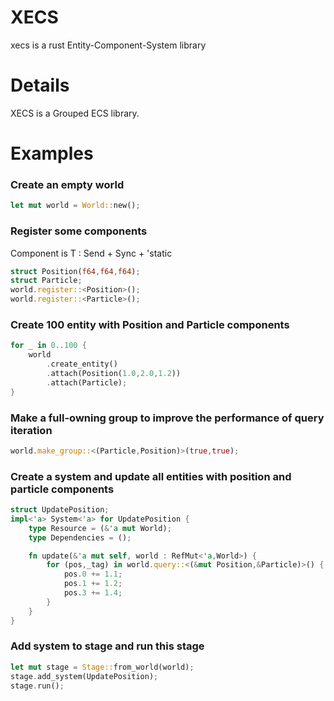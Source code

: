 # XECS
xecs is a rust Entity-Component-System library
# Details
XECS is a Grouped ECS library.
# Examples
### Create an empty world
```rust
let mut world = World::new();
```
### Register some components
Component is T : Send + Sync + 'static
```rust
struct Position(f64,f64,f64);
struct Particle;
world.register::<Position>();
world.register::<Particle>();
```
### Create 100 entity with Position and Particle components
```rust
for _ in 0..100 {
    world
        .create_entity()
        .attach(Position(1.0,2.0,1.2))
        .attach(Particle);
}

```
### Make a full-owning group to improve the performance of query iteration
```rust
world.make_group::<(Particle,Position)>(true,true);
```
### Create a system and update all entities with position and particle components
```rust
struct UpdatePosition;
impl<'a> System<'a> for UpdatePosition {
    type Resource = (&'a mut World);
    type Dependencies = ();

    fn update(&'a mut self, world : RefMut<'a,World>) {
        for (pos,_tag) in world.query::<(&mut Position,&Particle)>() {
            pos.0 += 1.1;
            pos.1 += 1.2;
            pos.3 += 1.4;
        }
    }
}
```
### Add system to stage and run this stage
```rust
let mut stage = Stage::from_world(world);
stage.add_system(UpdatePosition);
stage.run();
```
